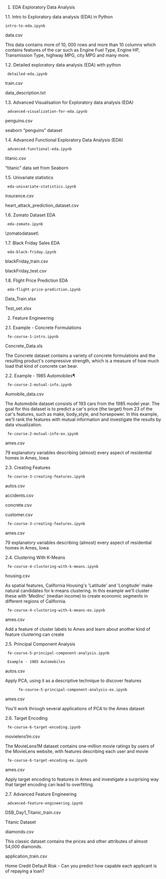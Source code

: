 1. EDA Exploratory Data Analysis

1.1. Intro to Exploratory data analysis (EDA) in Python
    
    intro-to-eda.ipynb 

data.csv 

This data contains more of 10, 000 rows and more than 10 columns which contains features of the car such as Engine Fuel Type, Engine HP, Transmission Type, highway MPG, city MPG and many more.

1.2. Detailed exploratory data analysis (EDA) with python

     detailed-eda.ipynb

train.csv

data_description.txt

1.3. Advanced Visualisation for Exploratory data analysis (EDA)

     advanced-visualization-for-eda.ipynb

penguins.csv 

seaborn “penguins” dataset

1.4. Advanced Functional Exploratory Data Analysis (EDA)

     advanced-functional-eda.ipynb

titanic.csv 

“titanic” data set from Seaborn

1.5. Univariate statistics

     eda-univariate-statistics.ipynb

insurance.csv

heart_attack_prediction_dataset.csv

1.6. Zomato Dataset EDA

     eda-zomato.ipynb

\zomatodataset\

1.7. Black Friday Sales EDA

     eda-black-friday.ipynb

blackFriday_train.csv

blackFriday_test.csv

1.8. Flight Price Prediction EDA

     eda-flight-price-prediction.ipynb

Data_Train.xlsx

Test_set.xlsx

2. Feature Engineering

2.1. Example - Concrete Formulations

     fe-course-1-intro.ipynb

Concrete_Data.xls

The Concrete dataset contains a variety of concrete formulations and the resulting product's compressive strength, which is a measure of how much load that kind of concrete can bear.

2.2. Example - 1985 Automobiles¶

     fe-course-2-mutual-info.ipynb

Aumobile_data.csv

The Automobile dataset consists of 193 cars from the 1985 model year. The goal for this dataset is to predict a car's price (the target) from 23 of the car's features, such as make, body_style, and horsepower. In this example, we'll rank the features with mutual information and investigate the results by data visualization.

     fe-course-2-mutual-info-ex.ipynb

ames.csv

79 explanatory variables describing (almost) every aspect of residential homes in Ames, Iowa

2.3. Creating Features

     fe-course-3-creating-features.ipynb

autos.csv

accidents.csv

concrete.csv

customer.csv

     fe-course-3-creating-features.ipynb

ames.csv

79 explanatory variables describing (almost) every aspect of residential homes in Ames, Iowa

2.4. Clustering With K-Means

     fe-course-4-clustering-with-k-means.ipynb

housing.csv

As spatial features, California Housing's 'Latitude' and 'Longitude' make natural candidates for k-means clustering. In this example we'll cluster these with 'MedInc' (median income) to create economic segments in different regions of California.

     fe-course-4-clustering-with-k-means-ex.ipynb

ames.csv

Add a feature of cluster labels to Ames and learn about another kind of feature clustering can create

2.5. Principal Component Analysis

     fe-course-5-principal-component-analysis.ipynb

     Example - 1985 Automobiles

autos.csv

Apply PCA, using it as a descriptive technique to discover features

          fe-course-5-principal-component-analysis-ex.ipynb

ames.csv

You'll work through several applications of PCA to the Ames dataset

2.6. Target Encoding

     fe-course-6-target-encoding.ipynb

movielens1m.csv

The MovieLens1M dataset contains one-million movie ratings by users of the MovieLens website, with features describing each user and movie

     fe-course-6-target-encoding-ex.ipynb

ames.csv

Apply target encoding to features in Ames and investigate a surprising way that target encoding can lead to overfitting.

2.7. Advanced Feature Engineering

     advanced-feature-engineering.ipynb

DSB_Day1_Titanic_train.csv

Titanic Dataset

diamonds.csv

This classic dataset contains the prices and other attributes of almost 54,000 diamonds.

application_train.csv

Home Credit Default Risk - Can you predict how capable each applicant is of repaying a loan?

